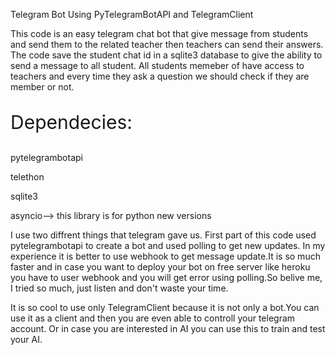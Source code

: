 <p>Telegram Bot Using PyTelegramBotAPI and TelegramClient</p>


This code is an easy telegram chat bot that give message from students and send them to the related teacher then teachers can send their answers.
The code save the student chat id in a sqlite3 database to give the ability to send a message to all student.
All students memeber of <channel username> have access to teachers and every time they ask a question we should check if they are member or not.

<p style="font-size:30px;">Dependecies:</p>
<div>
	<p>pytelegrambotapi</p>
	<p>telethon</p>
	<p>sqlite3</p>
	<p>asyncio--> this library is for python new versions</p>
</div>


I use two diffrent things that telegram gave us.
First part of this code used pytelegrambotapi to create a bot and used polling to get new updates.
In my experience it is better to use webhook to get message update.It is so much faster and in case you want to deploy your bot on free server like heroku you have to user webhook and you will get error using polling.So belive me, I tried so much, just listen and don't waste your time.

It is so cool to use only TelegramClient because it is not only a bot.You can use it as a client and then you are even able to controll your telegram account. Or in case you are interested in AI
you can use this to train and test your AI.
